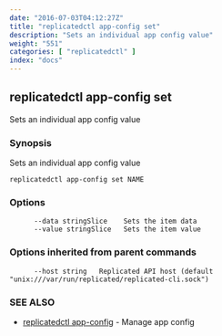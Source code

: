 ```yaml
---
date: "2016-07-03T04:12:27Z"
title: "replicatedctl app-config set"
description: "Sets an individual app config value"
weight: "551"
categories: [ "replicatedctl" ]
index: "docs"
---
```


## replicatedctl app-config set

Sets an individual app config value

### Synopsis


Sets an individual app config value

```
replicatedctl app-config set NAME
```

### Options

```
      --data stringSlice    Sets the item data
      --value stringSlice   Sets the item value
```

### Options inherited from parent commands

```
      --host string   Replicated API host (default "unix:///var/run/replicated/replicated-cli.sock")
```

### SEE ALSO
* [replicatedctl app-config](/api/replicatedctl/replicatedctl_app-config/)	 - Manage app config

